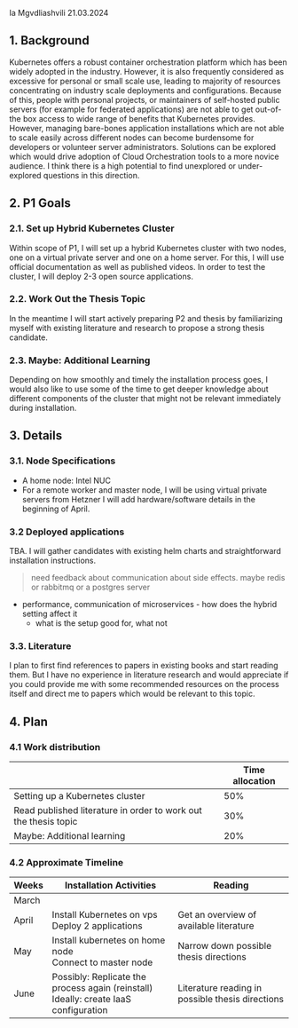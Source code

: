 Ia Mgvdliashvili
21.03.2024
## 1. Background
Kubernetes offers a robust container orchestration platform which has been widely adopted in the industry. However, it is also frequently considered as excessive for personal or small scale use, leading to majority of resources concentrating on industry scale deployments and configurations. Because of this, people with personal projects, or maintainers of self-hosted public servers (for example for federated applications) are not able to get out-of-the box access to wide range of benefits that Kubernetes provides. However, managing bare-bones application installations which are not able to scale easily across different nodes can become burdensome for developers or volunteer server administrators. Solutions can be explored which would drive adoption of Cloud Orchestration tools to a more novice audience. I think there is a high potential to find unexplored or under-explored questions in this direction.

## 2. P1 Goals
### 2.1. Set up Hybrid Kubernetes Cluster
Within scope of P1, I will set up a hybrid Kubernetes cluster with two nodes, one on a virtual private server and one on a home server. For this, I will use official documentation as well as published videos. In order to test the cluster, I will deploy 2-3 open source applications.
### 2.2. Work Out the Thesis Topic
In the meantime I will start actively preparing P2 and thesis by familiarizing myself with existing literature and research to propose a strong thesis candidate.
### 2.3. Maybe: Additional Learning
Depending on how smoothly and timely the installation process goes, I would also like to use some of the time to get deeper knowledge about different components of the cluster that might not be relevant immediately during installation.  

## 3. Details
### 3.1. Node Specifications
- A home node: Intel NUC
- For a remote worker and master node, I will be using virtual private servers from Hetzner 
I will add hardware/software details in the beginning of April.

### 3.2 Deployed applications
TBA. I will gather candidates with existing helm charts and straightforward installation instructions. 

> need feedback about communication about side effects. maybe redis or rabbitmq or a postgres server

- performance, communication of microservices - how does the hybrid setting affect it
	- what is the setup good for, what not

### 3.3. Literature 
I plan to first find references to papers in existing books and start reading them. But I have no experience in literature research and would appreciate if you could provide me with some recommended resources on the process itself and direct me to papers which would be relevant to this topic.

## 4. Plan
### 4.1 Work distribution

|                                                                 | Time allocation |
| --------------------------------------------------------------- | --------------- |
| Setting up a Kubernetes cluster                                 | 50%             |
| Read published literature in order to work out the thesis topic | 30%             |
| Maybe: Additional learning                                      | 20%             |

### 4.2 Approximate Timeline

| Weeks | Installation Activities                                                                 | Reading                                          |
| ----- | --------------------------------------------------------------------------------------- | ------------------------------------------------ |
| March |                                                                                         |                                                  |
| April | Install Kubernetes on vps<br>Deploy 2 applications                                      | Get an overview of available literature          |
| May   | Install kubernetes on home node<br>Connect to master node                               | Narrow down possible thesis directions           |
| June  | Possibly: Replicate the process again (reinstall)<br>Ideally: create IaaS configuration | Literature reading in possible thesis directions |
